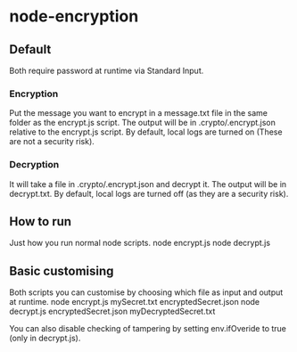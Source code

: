 # node-encryption

## Default

Both require password at runtime via Standard Input.

### Encryption
Put the message you want to encrypt in a message.txt file in the same folder as the encrypt.js script.
The output will be in .crypto/.encrypt.json relative to the encrypt.js script.
By default, local logs are turned on (These are not a security risk).

### Decryption
It will take a file in .crypto/.encrypt.json and decrypt it.
The output will be in decrypt.txt.
By default, local logs are turned off (as they are a security risk).

## How to run
Just how you run normal node scripts.
node encrypt.js
node decrypt.js

## Basic customising
Both scripts you can customise by choosing which file as input and output at runtime.
node encrypt.js mySecret.txt encryptedSecret.json
node decrypt.js encryptedSecret.json myDecryptedSecret.txt

You can also disable checking of tampering by setting env.ifOveride to true (only in decrypt.js).
